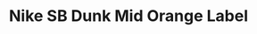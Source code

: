 ---
layout: post
title: "Nike SB Dunk Mid Orange Label"
img: "https://stockx.imgix.net/Nike-SB-Dunk-Mid-Orange-Label.png?fit=fill&bg=FFFFFF&w=300&h=214&auto=format,compress&trim=color&q=90&dpr=2&updated_at=1550626360"
release: "Mar | 1"
sec0: "Similar Shoes"
name00: "Jordan 1 Mid Pro Purple Desert Sand (GS)" 
url00: "air-jordan-1-mid-pro-purple-desert-sand-gs"
img00: "Air-Jordan-1-Mid-Pro-Purple-Desert-Sand-GS.png"
name01: "Kobe A.D. Port Wine" 
url01: "nike-kobe-a-d-port-wine"
img01: "Nike-Kobe-A-D-Port-Wine.png"
name02: "Kobe 8 NSW Mexican Blanket" 
url02: "kobe-8-nsw-mexican-blanket"
img02: "Nike-Kobe-8-NSW-Mexican-Blanket.jpg"
name03: "Kyrie 1 Rise China" 
url03: "kyrie-1-rise-china"
img03: "Nike-Kyrie-1-Rise-China.jpg"
name04: "adidas NMD CS1 Gore-tex Dark Burgundy" 
url04: "adidas-nmd-cs1-gore-tex-dark-burgundy"
img04: "Adidas-NMD-CS1-Gore-tex-Dark-Burgundy.png"

sec2: "Lower Tops"
name20: "adidas Stan Smith Primeknit Black Green Orange" 
url20: "adidas-stan-smith-primeknit-black-green-orange"
img20: "Adidas-Stan-Smith-Primeknit-Black-Green-Orange.png"
name21: "Kobe 8 NSW Mexican Blanket" 
url21: "kobe-8-nsw-mexican-blanket"
img21: "Nike-Kobe-8-NSW-Mexican-Blanket.jpg"
name22: "adidas Gazelle 85 Primeknit Wings and Horns Black" 
url22: "adidas-gazelle-85-wings-and-horns-black"
img22: "Adidas-Gazelle-85-Wings-and-Horns-Black.png"
name23: "Nike Dunk SB Low Clear Jade" 
url23: "nike-dunk-sb-low-clear-jade"
img23: "Nike-Dunk-SB-Low-Clear-Jade.jpg"
name24: "Nike Dunk SB Low Fast Times" 
url24: "nike-dunk-sb-low-fast-times"
img24: "Nike-Dunk-SB-Low-Fast-Times.jpg"

sec3: "Higher Tops"
name30: "Jordan 1 Mid Pro Purple Desert Sand (GS)" 
url30: "air-jordan-1-mid-pro-purple-desert-sand-gs"
img30: "Air-Jordan-1-Mid-Pro-Purple-Desert-Sand-GS.png"
name31: "Jordan 10 Retro Rush Pink (PS)" 
url31: "air-jordan-10-retro-rush-pink-ps"
img31: "Air-Jordan-10-Retro-Rush-Pink-PS.png"
name32: "Nike SB Dunk High Concepts Ugly Christmas Sweater (2017) (Special Box)" 
url32: "nike-sb-dunk-high-concepts-ugly-christmas-sweater-2017-special-box"
img32: "Nike-SB-Dunk-High-Concepts-Ugly-Christmas-Sweater-2017.png"
name33: "Nike SB Dunk High Concepts Ugly Christmas Sweater (2017)" 
url33: "nike-sb-dunk-high-concepts-ugly-christmas-sweater-2017"
img33: "Nike-SB-Dunk-High-Concepts-Ugly-Christmas-Sweater-2017.png"
name34: "Jordan 10 Retro Cool Grey" 
url34: "air-jordan-10-retro-cool-grey"
img34: "Air-Jordan-10-Retro-Cool-Grey.png"

sec4: "More Blue"
name40: "Vans Old Skool LX Opening Ceremony Glitter Blue" 
url40: "vans-old-skool-lx-opening-ceremony-glitter-blue"
img40: "Vans-Old-Skool-LX-Opening-Ceremony-Glitter-Blue.png"
name41: "Nike Dunk SB Low Clear Jade" 
url41: "nike-dunk-sb-low-clear-jade"
img41: "Nike-Dunk-SB-Low-Clear-Jade.jpg"
name42: "Jordan 9 Retro Low Pantone" 
url42: "jordan-9-retro-low-pantone"
img42: "Air-Jordan-9-Retro-Low-Pantone.jpg"
name43: "Nike Dunk SB Mid Photo Blue Ripstop" 
url43: "nike-dunk-sb-mid-photo-blue-ripstop"
img43: "Nike-Dunk-SB-Mid-Photo-Blue-Ripstop.jpg"
name44: "Jordan 1 Mid Pro Purple Desert Sand (GS)" 
url44: "air-jordan-1-mid-pro-purple-desert-sand-gs"
img44: "Air-Jordan-1-Mid-Pro-Purple-Desert-Sand-GS.png"

sec5: "More Red"
name50: "adidas NMD R2 Core Red" 
url50: "adidas-nmd-r2-core-red"
img50: "Adidas-NMD-R2-Core-Red.png"
name51: "adidas Ultra Boost Uncaged Olympic Edition" 
url51: "adidas-ultra-boost-uncaged-olympic-edition"
img51: "Adidas-Ultra-Boost-Uncaged-Olympic-Edition.png"
name52: "Vans Sk8-Mid Supreme Velvet Leopard Magenta" 
url52: "vans-sk8-mid-pro-supreme-velvet-leopard-magenta"
img52: "Vans-Sk8-Mid-Pro-Supreme-Velvet-Leopard-Magenta.png"
name53: "adidas Ultra Boost Uncaged Ray Red (W)" 
url53: "adidas-ultra-boost-uncaged-ray-red-w"
img53: "Adidas-Ultra-Boost-Uncaged-Ray-Red.jpg"
name54: "adidas Ultra Boost Uncaged Burgundy (W)" 
url54: "adidas-ultra-boost-uncaged-burgundy-w"
img54: "Adidas-Ultra-Boost-Uncaged-Burgundy-W.png"

sec1: "Matching Streetwear"
name10: "Supreme Independent Nylon Anorak Black" 
url10: "supreme-independent-nylon-anorak-black"
img10: "products/streetwear/Supreme-Independent-Nylon-Anorak-Black.jpg"
name11: "Supreme Illegal Business Hooded Sweatshirt Black" 
url11: "supreme-illegal-business-hooded-sweatshirt-black"
img11: "products/streetwear/Supreme-Illegal-Business-Hooded-Sweatshirt-Black.jpg"
name12: "Supreme Cheetah Pile Zip Up Shirt Black" 
url12: "supreme-cheetah-pile-zip-up-shirt-black"
img12: "products/streetwear/Supreme-Cheetah-Pile-Zip-Up-Shirt-Black.jpg"
name13: "Supreme Debossed Logo Corduroy Jacket Black" 
url13: "supreme-debossed-logo-corduroy-jacket-black"
img13: "products/streetwear/Supreme-Debossed-Logo-Corduroy-Jacket-Black.jpg"
name14: "Supreme Faux Fur Repeater Bomber Brown" 
url14: "supreme-faux-fur-repeater-bomber-brown"
img14: "products/streetwear/Supreme-Faux-Fur-Repeater-Bomber-Brown.jpg"

---